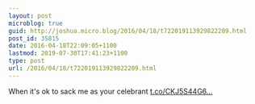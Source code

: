 ```yaml
---
layout: post
microblog: true
guid: http://joshua.micro.blog/2016/04/18/t722019113929822209.html
post_id: 35815
date: 2016-04-18T22:09:05+1100
lastmod: 2019-07-30T17:41:23+1100
type: post
url: /2016/04/18/t722019113929822209.html
---
```

When it's ok to sack me as your celebrant [t.co/CKJ5S44G6...](https://t.co/CKJ5S44G6a)
